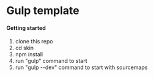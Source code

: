 # Gulp template
#### Getting started
1. clone this repo
2. cd skin
3. npm install
4. run "gulp" command to start
5. run "gulp --dev" command to start with sourcemaps